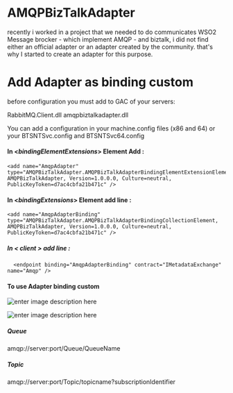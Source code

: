 
# AMQPBizTalkAdapter
recently i worked in a project that we needed to do communicates WSO2 Message brocker - which implement AMQP - and biztalk, i did not find either an official adapter or an adapter created by the community. that's why I started to create an adapter for this purpose.


# Add Adapter as binding custom

before configuration you must add to GAC of your servers:

RabbitMQ.Client.dll
amqpbiztalkadapter.dll

You can add a configuration in your machine.config  files (x86 and 64) or your BTSNTSvc.config and BTSNTSvc64.config

#### In <*bindingElementExtensions*> Element Add :   

    <add name="AmqpAdapter" type="AMQPBizTalkAdapter.AMQPBizTalkAdapterBindingElementExtensionElement, AMQPBizTalkAdapter, Version=1.0.0.0, Culture=neutral, PublicKeyToken=d7ac4cbfa21b471c" />

   #### In <*bindingExtensions*> Element add line : 
  

    <add name="AmqpAdapterBinding" type="AMQPBizTalkAdapter.AMQPBizTalkAdapterBindingCollectionElement, AMQPBizTalkAdapter, Version=1.0.0.0, Culture=neutral, PublicKeyToken=d7ac4cbfa21b471c" />

  
##### In   < *client* > add line : 

      <endpoint binding="AmqpAdapterBinding" contract="IMetadataExchange" name="Amqp" />

  
#### To use Adapter binding custom
![enter image description here](https://i.ibb.co/t2Wj4Zt/wcf-custom.png)

![enter image description here](https://i.ibb.co/XyXfDbX/binding.png)

##### Queue
amqp://server:port/Queue/QueueName

##### Topic
amqp://server:port/Topic/topicname?subscriptionIdentifier


